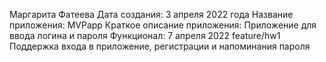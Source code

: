 Маргарита Фатеева
Дата создания: 3 апреля 2022 года
Название приложения: MVPapp
Краткое описание приложения: Приложение для ввода логина и пароля
Функционал:
7 апреля 2022 feature/hw1
Поддержка входа в приложение, регистрации и напоминания пароля